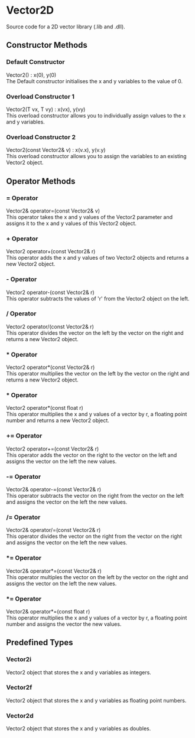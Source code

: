 # Vector2D

Source code for a 2D vector library (.lib and .dll).

## Constructor Methods
### Default Constructor
Vector2() : x(0), y(0)<br />
The Default constructor initialises the x and y variables to the value of 0.

### Overload Constructor 1
Vector2(T vx, T vy) : x(vx), y(vy)<br />
This overload constructor allows you to individually assign values to the x and y variables.

### Overload Constructor 2
Vector2(const Vector2& v) : x(v.x), y(v.y)<br />
This overload constructor allows you to assign the variables to an existing Vector2 object.

## Operator Methods
### = Operator
Vector2& operator=(const Vector2& v)<br />
This operator takes the x and y values of the Vector2 parameter and assigns it to the x and y values of
this Vector2 object.

### + Operator
Vector2 operator+(const Vector2& r)<br />
This operator adds the x and y values of two Vector2 objects and returns a new Vector2 object.

### - Operator
Vector2 operator-(const Vector2& r)<br />
This operator subtracts the values of 'r' from the Vector2 object on the left.

### / Operator
Vector2 operator/(const Vector2& r)<br/>
This operator divides the vector on the left by the vector on the right and returns a new Vector2
object.

### * Operator
Vector2 operator*(const Vector2& r)<br />
This operator multiplies the vector on the left by the vector on the right and returns a new Vector2
object.

### * Operator
Vector2 operator*(const float r)<br />
This operator multiplies the x and y values of a vector by r, a floating point number and returns
a new Vector2 object.

### += Operator
Vector2 operator+=(const Vector2& r)<br />
This operator adds the vector on the right to the vector on the left and assigns the vector on the left
the new values.

### -= Operator
Vector2& operator-=(const Vector2& r)<br />
This operator subtracts the vector on the right from the vector on the left and assigns the vector
on the left the new values.

### /= Operator
Vector2& operator/=(const Vector2& r)<br />
This operator divides the vector on the right from the vector on the right and assigns the vector
on the left the new values.

### *= Operator
Vector2& operator*=(const Vector2& r)<br />
This operator multiples the vector on the left by the vector on the right and assigns the vector
on the left the new values.

### *= Operator
Vector2& operator*=(const float r)<br />
This operator multiplies the x and y values of a vector by r, a floating point number and assigns
the vector the new values.

## Predefined Types
### Vector2i
Vector2 object that stores the x and y variables as integers.

### Vector2f
Vector2 object that stores the x and y variables as floating point numbers.

### Vector2d
Vector2 object that stores the x and y variables as doubles.